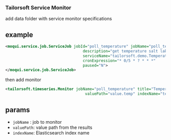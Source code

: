 ### Tailorsoft Service Monitor 

add data folder with service monitor specifications

example
-

```xml
<moqui.service.job.ServiceJob jobId="poll_temperature" jobName="poll_temperature"
                                  description="get temperature salt lake city"
                                  serviceName="tailorsoft.demo.TemperatureServices.get#Temperature"
                                  cronExpression="* 0/5 * ? * * *"
                                  paused="N">
</moqui.service.job.ServiceJob>
```

then add monitor
```xml
<tailorsoft.timeseries.Monitor jobName="poll_temperature" title="Temperature"
                                   valuePath="value.temp" indexName="temperature"/>
```

params
-

- `jobName`  : job to monitor
- `valuePath`: value path from the results
-  `indexName`: Elasticsearch index name



